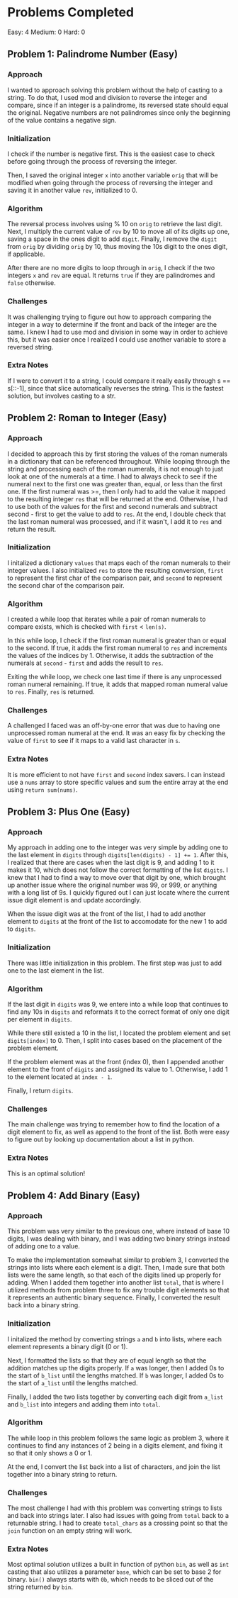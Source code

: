 # Problems Completed
Easy: 4
Medium: 0
Hard: 0

## Problem 1: Palindrome Number (Easy)

### Approach

I wanted to approach solving this problem without the help of casting to a string. To do that,
I used mod and division to reverse the integer and compare, since if an integer is a palindrome,
its reversed state should equal the original. Negative numbers are not palindromes since only the
beginning of the value contains a negative sign.

### Initialization

I check if the number is negative first. This is the easiest case to check before going through the
process of reversing the integer.

Then, I saved the original integer `x` into another variable `orig` that will be modified when going
through the process of reversing the integer and saving it in another value `rev`, initialized to 0.

### Algorithm

The reversal process involves using % 10 on `orig` to retrieve the last digit. Next, I multiply the
current value of `rev` by 10 to move all of its digits up one, saving a space in the ones digit to
add `digit`. Finally, I remove the `digit` from `orig` by dividing `orig` by 10, thus moving the 10s
digit to the ones digit, if applicable.

After there are no more digits to loop through in `orig`, I check if the two integers `x` and `rev`
are equal. It returns `true` if they are palindromes and `false` otherwise.

### Challenges

It was challenging trying to figure out how to approach comparing the integer in a way to determine
if the front and back of the integer are the same. I knew I had to use mod and division in some way
in order to achieve this, but it was easier once I realized I could use another variable to store
a reversed string.

### Extra Notes

If I were to convert it to a string, I could compare it really easily through s == s[::-1], since that
slice automatically reverses the string. This is the fastest solution, but involves casting to a str.

## Problem 2: Roman to Integer (Easy)

### Approach

I decided to approach this by first storing the values of the roman numerals in a dictionary that can
be referenced throughout. While looping through the string and processing each of the roman numerals,
it is not enough to just look at one of the numerals at a time. I had to always check to see if the numeral
next to the first one was greater than, equal, or less than the first one. If the first numeral was >=, then
I only had to add the value it mapped to the resulting integer `res` that will be returned at the end. Otherwise,
I had to use both of the values for the first and second numerals and subtract second - first to get the value
to add to `res`. At the end, I double check that the last roman numeral was processed, and if it wasn't,
I add it to `res` and return the result.

### Initialization

I initalized a dictionary `values` that maps each of the roman numerals to their integer values. I also
initialized `res` to store the resulting conversion, `first` to represent the first char of the comparison pair,
and `second` to represent the second char of the comparison pair.

### Algorithm

I created a while loop that iterates while a pair of roman numerals to compare exists, which is checked
with `first` < `len(s)`.

In this while loop, I check if the first roman numeral is greater than or equal to the second. If true, it adds the first
roman numeral to `res` and increments the values of the indices by 1. Otherwise, it adds the subtraction of the numerals at `second` - `first` and adds the result to `res`.

Exiting the while loop, we check one last time if there is any unprocessed roman numeral remaining. If true, it adds that
mapped roman numeral value to `res`. Finally, `res` is returned.

### Challenges

A challenged I faced was an off-by-one error that was due to having one unprocessed roman numeral at the end.
It was an easy fix by checking the value of `first` to see if it maps to a valid last character in `s`.

### Extra Notes

It is more efficient to not have `first` and `second` index savers. I can instead use a `nums` array to store specific values
and sum the entire array at the end using `return sum(nums)`.

## Problem 3: Plus One (Easy)

### Approach

My approach in adding one to the integer was very simple by adding one to the last element in `digits` through `digits[len(digits) - 1] += 1`. After this, I realized that there are cases when the last digit is 9, and adding 1 to it makes it 10, which does not follow the correct formatting of the list `digits`. I knew that I had to find a way to move over that digit by one, which brought up another issue where the original number was 99, or 999, or anything with a long list of 9s. I quickly figured out I can just locate where the current issue digit element is and update accordingly.

When the issue digit was at the front of the list, I had to add another element to `digits` at the front of the list to
accomodate for the new 1 to add to `digits`.

### Initialization

There was little initialization in this problem. The first step was just to add one to the last element in the list.

### Algorithm

If the last digit in `digits` was 9, we entere into a while loop that continues to find any 10s in `digits` and reformats it to the correct format of only one digit per element in `digits`.

While there still existed a 10 in the list, I located the problem element and set `digits[index]` to 0. Then, I split into
cases based on the placement of the problem element.

If the problem element was at the front (index 0), then I appended another element to the front of `digits`
and assigned its value to 1. Otherwise, I add 1 to the element located at `index - 1`.

Finally, I return `digits`.

### Challenges

The main challenge was trying to remember how to find the location of a digit element to fix, as well as append
to the front of the list. Both were easy to figure out by looking up documentation about a list in python.

### Extra Notes

This is an optimal solution!

## Problem 4: Add Binary (Easy)

### Approach

This problem was very similar to the previous one, where instead of base 10 digits, I was dealing with binary, and
I was adding two binary strings instead of adding one to a value.

To make the implementation somewhat similar to problem 3, I converted the strings into lists where each element is
a digit. Then, I made sure that both lists were the same length, so that each of the digits lined up properly for
adding. When I added them together into another list `total`, that is where I utilized methods from problem three to
fix any trouble digit elements so that it represents an authentic binary sequence. Finally, I converted the result back into
a binary string.

### Initialization

I initalized the method by converting strings `a` and `b` into lists, where each element represents a binary digit (0 or 1).

Next, I formatted the lists so that they are of equal length so that the addition matches up the digits properly. If
`a` was longer, then I added 0s to the start of `b_list` until the lengths matched. If `b` was longer, I added 0s to the start of `a_list` until the lengths matched.

Finally, I added the two lists together by converting each digit from `a_list` and `b_list` into integers and adding them
into `total`.

### Algorithm

The while loop in this problem follows the same logic as problem 3, where it continues to find any instances of 2 being in a
digits element, and fixing it so that it only shows a 0 or 1.

At the end, I convert the list back into a list of characters, and join the list together into a binary string to return.

### Challenges

The most challenge I had with this problem was converting strings to lists and back into strings later. I also had issues
with going from `total` back to a returnable string. I had to create `total_chars` as a crossing point so that the
`join` function on an empty string will work.

### Extra Notes

Most optimal solution utilizes a built in function of python `bin`, as well as `int` casting that also utilizes a parameter
`base`, which can be set to base 2 for binary. `bin()` always starts with `0b`, which needs to be sliced out of the string returned by `bin`.